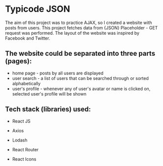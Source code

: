 # Typicode JSON
The aim of this project was to practice AJAX, so I created a website with posts from users. This project fetches data from {JSON} Placeholder - GET request was performed. The layout of the website was inspired by Facebook and Twitter.

## The website could be separated into three parts (pages):
* home page - posts by all users are displayed
* user search - a list of users that can be searched through or sorted alphabetically
* user's profile - whenever any of user's avatar or name is clicked on, selected user's profile will be shown

## Tech stack (libraries) used:
* React JS
* Axios
* Lodash
* React Router

* React Icons
